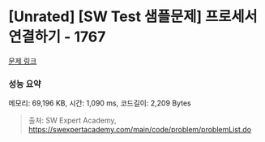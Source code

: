 # [Unrated] [SW Test 샘플문제] 프로세서 연결하기 - 1767 

[문제 링크](https://swexpertacademy.com/main/code/problem/problemDetail.do?contestProbId=AV4suNtaXFEDFAUf) 

### 성능 요약

메모리: 69,196 KB, 시간: 1,090 ms, 코드길이: 2,209 Bytes



> 출처: SW Expert Academy, https://swexpertacademy.com/main/code/problem/problemList.do